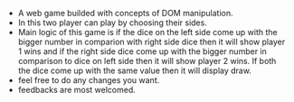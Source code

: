 - A web game builded with concepts of DOM manipulation.
- In this two player can play by choosing their sides.
- Main logic of this game is if the dice on the left side come up with the bigger number in comparion with right side dice then it will show player 1 wins and if the right side dice come up with the bigger number in comparison to dice on left side then it will show player 2 wins. If both the dice come up with the same value then it will display draw.
- feel free to do any changes you want.
-  feedbacks are most welcomed.
